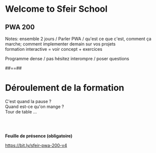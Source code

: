 <!-- .slide: class="first-slide" sfeir-level="2" sfeir-techno="pwa" -->

# **Welcome to Sfeir School**

## **PWA 200**

Notes:
ensemble 2 jours / Parler PWA / qu'est ce que c'est, comment ça marche; comment implementer demain sur vos projets<br/>
formation interactive = voir concept + exercices<br/>

Programme dense / pas hésitez interompre / poser questions<br/>

##==##

# Déroulement de la formation

<p class="center">
C'est quand la pause ?<br>
Quand est-ce qu'on mange ?<br>
Tour de table ...
</p>
<br><br>

**Feuille de présence (obligatoire)** <!-- .element: class="center" -->

https://bit.ly/sfeir-pwa-200-v4 <!-- .element: class="center" -->
